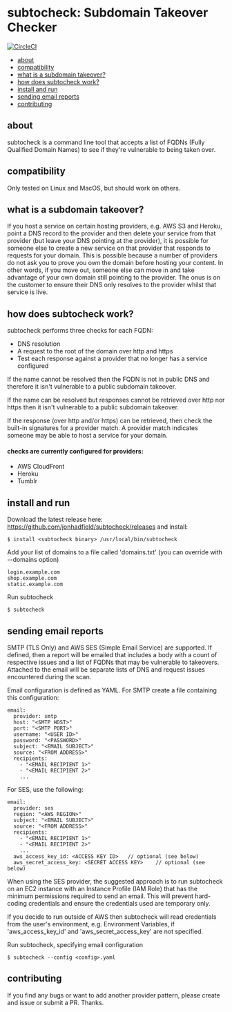 
# subtocheck: Subdomain Takeover Checker
[![CircleCI](https://circleci.com/gh/jonhadfield/ape/tree/master.svg?style=shield&circle-token=16e5cf0096cd4f6c7894e10f25b51e07746fa0b7)](https://circleci.com/gh/jonhadfield/ape/tree/master)

- [about](#about)
- [compatibility](#compatibility)
- [what is a subdomain takeover?](#what-is-a-subdomain-takeover)
- [how does subtocheck work?](#how-does-subtocheck-work)
- [install and run](#install-and-run)
- [sending email reports](#sending-email-reports)
- [contributing](#contributing)

## <a name="about"></a>about

subtocheck is a command line tool that accepts a list of FQDNs (Fully Qualified Domain Names) to see if they're vulnerable to being taken over.

## <a name="compatibility"></a>compatibility

Only tested on Linux and MacOS, but should work on others.

## <a name="what-is-a-subdomain-takeover"></a>what is a subdomain takeover?

If you host a service on certain hosting providers, e.g. AWS S3 and Heroku, point a DNS record to the provider and then delete your service from that provider (but leave your DNS pointing at the provider), it is possible for someone else to create a new service on that provider that responds to requests for your domain.
This is possible because a number of providers do not ask you to prove you own the domain before hosting your content. In other words, if you move out, someone else can move in and take advantage of your own domain still pointing to the provider.
The onus is on the customer to ensure their DNS only resolves to the provider whilst that service is live.

## <a name="how-does-subtocheckwork"></a>how does subtocheck work?

subtocheck performs three checks for each FQDN:
- DNS resolution
- A request to the root of the domain over http and https
- Test each response against a provider that no longer has a service configured

If the name cannot be resolved then the FQDN is not in public DNS and therefore it isn't vulnerable to a public subdomain takeover.

If the name can be resolved but responses cannot be retrieved over http nor https then it isn't vulnerable to a public subdomain takeover.

If the response (over http and/or https) can be retrieved, then check the built-in signatures for a provider match. A provider match indicates someone may be able to host a service for your domain.

#### checks are currently configured for providers:

- AWS CloudFront
- Heroku
- Tumblr

## <a name="install-and-run"></a>install and run

Download the latest release here: https://github.com/jonhadfield/subtocheck/releases and install:

``
$ install <subtocheck binary> /usr/local/bin/subtocheck
``

Add your list of domains to a file called 'domains.txt' (you can override with --domains option)

    login.example.com
    shop.example.com
    static.example.com

Run subtocheck

``
$ subtocheck
``

## <a name="sending-email-reports"></a>sending email reports

SMTP (TLS Only) and AWS SES (Simple Email Service) are supported. If defined, then a report will be emailed that includes a body with a count of respective issues and a list of FQDNs that may be vulnerable to takeovers. Attached to the email will be separate lists of DNS and request issues encountered during the scan.

Email configuration is defined as YAML. For SMTP create a file containing this configuration:

    email:
      provider: smtp
      host: "<SMTP HOST>"
      port: "<SMTP PORT>"
      username: "<USER ID>"
      password: "<PASSWORD>"
      subject: "<EMAIL SUBJECT>"
      source: "<FROM ADDRESS>"
      recipients:
        - "<EMAIL RECIPIENT 1>"
        - "<EMAIL RECIPIENT 2>"
        ...
        
For SES, use the following:

    email:
      provider: ses
      region: "<AWS REGION>"
      subject: "<EMAIL SUBJECT>"
      source: "<FROM ADDRESS>"
      recipients:
        - "<EMAIL RECIPIENT 1>"
        - "<EMAIL RECIPIENT 2>"
        ...
      aws_access_key_id: <ACCESS KEY ID>   // optional (see below)
      aws_secret_access_key: <SECRET ACCESS KEY>    // optional (see below)

 When using the SES provider, the suggested approach is to run subtocheck on an EC2 instance with an Instance Profile (IAM Role) that has the minimum permissions required to send an email. This will prevent hard-coding credentials and ensure the credentials used are temporary only.
 
 If you decide to run outside of AWS then subtocheck will read credentials from the user's environment, e.g. Environment Variables, if 'aws_access_key_id' and 'aws_secret_access_key' are not specified.

 Run subtocheck, specifying email configuration
 
 ``
 $ subtocheck --config <config>.yaml
 ``

## <a name="contributing"></a>contributing

If you find any bugs or want to add another provider pattern, please create and issue or submit a PR. Thanks.
